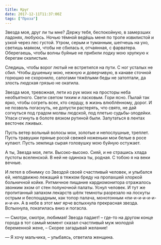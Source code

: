 ```yaml
---
title: Круг
date: 2017-12-11T11:37:00Z
tags: ["Проза"]
---
```


Звезда моя, друг ли ты мне? Держу тебя, беспокойную, в замерзших ладонях, любуюсь. Ночью тёмной ведёшь меня по тропе извилистой и узкой через лес густой. Утром, серым и туманным, шепчешь на ухо, светишь маяком, чтобы не сбилась я, отчаянная, с фарватера. Оберегаешь, чтобы волны буйные не прибили лодку мою хрупкую к берегам скалистым.

Следишь, чтобы ворог лютый не встретился на пути. С ног усталых не сбил. Чтобы душеньку мою, нежную и доверчивую, в канаве сточной горюшко не схоронило, сапогами тяжёлыми беды не затоптали, да злость людская грязью не окатила.

Звезда моя, тревожная, лети из рук моих на просторы неба необъятного. Свети светом тихим и ласковым. Гори ясно. Пылай так ярко, чтобы согреть всех, кто сердцу, в жизнь влюблённому, дорог. И не позволь погаснуть, не допусти растерять, что свято, не дай согнуться под градом молвы людской, под плетью судьбы-злодейки. Упаси сгинуть в болоте вязком рутиной были. Запутаться в лентах весточек лживых.

Пусть ветер вольный волосы мои, золотые и непослушные, треплет. Пусть травушки пряные росой свежей ноженьки мои белые в росе купают. Пусть землица сырая головушку мою буйную остужает. 

А ты, Звезда моя, лети. Высоко-высоко. Сияй, и не страшись хлада пустоты вселенской. В ней не одинока ты, родная. С тобою я на веки вечные.

И летел в обнимку со Звездой своей счастливый человек, и улыбался ей, неподвижно лежащий в тяжком бреду на пропахшей хлоркой больничной койке. Ритмичное пищание кардиомонитора отражалось звонким эхом от стен полуночной палаты. Уснул человек. И тут же пропитанный запахом лекарств шёлк темноты разрезало на лоскуты острым и беспощадным, как топор палача, монотонным «пи-и-и-и-и-и-и-и-и». А в небе в этот миг ярче вспыхнула прекрасная звезда. Вспыхнула, покатилась вниз и погасла.

— Смотри, смотри, любимая! Звезда падает! – где-то на другом конце города в тот самый момент сказал счастливый муж молодой беременной жене, – Скорее загадывай желание!

— Я хочу мальчика, – улыбаясь, ответила женщина.

